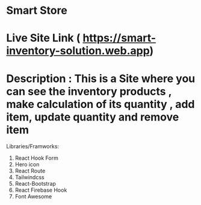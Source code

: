 # Smart Store
 # Live Site Link ( https://smart-inventory-solution.web.app)
# Description : This is a Site where you can see the inventory products , make calculation of its quantity , add item, update quantity and remove item 


Libraries/Framworks:
1. React Hook Form
2. Hero icon
3. React Route
4. Tailwindcss
5. React-Bootstrap
6. React Firebase Hook
7. Font Awesome
